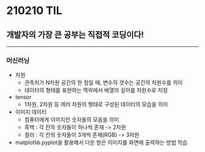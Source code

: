 # 210210 TIL
## 개발자의 가장 큰 공부는 직접적 코딩이다!
---------------------
### 머신러닝
  * 차원
    * 관측치가 N차원 공간의 한 점일 때, 변수의 갯수는 공간의 차원수를 의미
    * 데이터의 형태를 표현하는 맥락에서 배열의 깊이를 차원수로 지정
  * tensor
    * 1차원, 2차원 등 여러 차원의 형태로 구성된 데이터의 모습을 의미
  * 이미지 데이터
    * 컴퓨터에게 이미지란 숫자들의 모음을 의미
    * 흑백 : 각 칸의 숫자들이 하나씩 존재 -> 2차원
    * 컬러 : 각 칸의 숫자들이 3개씩 존재(RGB) -> 3차원
  * matplotlib.pyplot을 활용해서 다운 받은 이미지를 화면에 출력하는 방법 학습
